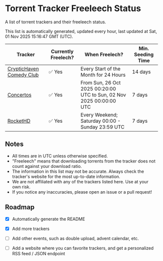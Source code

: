 
# Torrent Tracker Freeleech Status

A list of torrent trackers and their freeleech status.

This list is automatically generated, updated every hour, last updated at Sat, 01 Nov 2025 15:16:47 GMT (UTC).

| Tracker | Currently Freelech? | When Freelech? | Min. Seeding Time |
|---------|---------------------|----------------|-------------------|
| [CrypticHaven Comedy Club](https://cryptichaven.org) | ✅ Yes | Every Start of the Month for 24 Hours | 14 days |
| [Concertos](https://concertos.live) | ✅ Yes | From Sun, 26 Oct 2025 00:20:00 UTC to Sun, 02 Nov 2025 00:00:00 UTC | 7 days |
| [RocketHD](https://rocket-hd.cc) | ✅ Yes | Every Weekend; Saturday 00:00 - Sunday 23:59 UTC | 7 days |

## Notes

- All times are in UTC unless otherwise specified.
- "Freeleech" means that downloading torrents from the tracker does not count against your download ratio.
- The information in this list may not be accurate. Always check the tracker's website for the most up-to-date information.
- We are not affiliated with any of the trackers listed here. Use at your own risk.
- If you notice any inaccuracies, please open an issue or a pull request!

## Roadmap

- [x] Automatically generate the README
- [x] Add more trackers
- [ ] Add other events, such as double upload, advent calendar, etc.
- [ ] Add a website where you can favorite trackers, and get a personalized RSS feed / JSON endpoint

